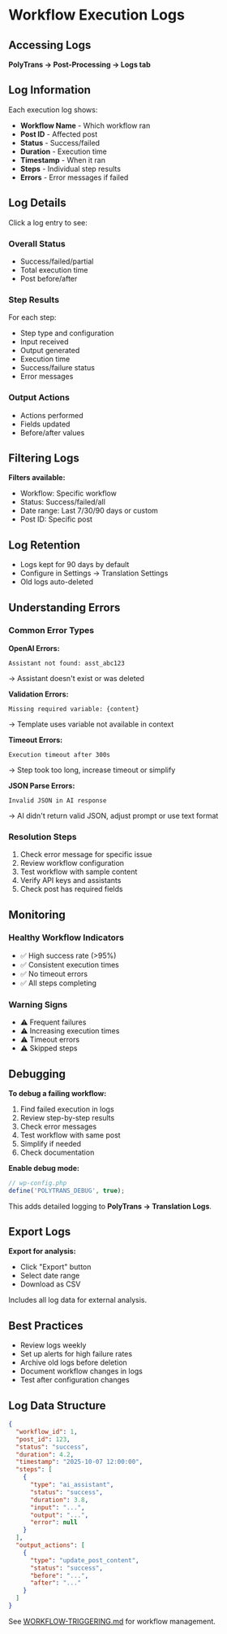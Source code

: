 # Workflow Execution Logs

## Accessing Logs

**PolyTrans → Post-Processing → Logs tab**

## Log Information

Each execution log shows:
- **Workflow Name** - Which workflow ran
- **Post ID** - Affected post
- **Status** - Success/failed
- **Duration** - Execution time
- **Timestamp** - When it ran
- **Steps** - Individual step results
- **Errors** - Error messages if failed

## Log Details

Click a log entry to see:

### Overall Status
- Success/failed/partial
- Total execution time
- Post before/after

### Step Results
For each step:
- Step type and configuration
- Input received
- Output generated
- Execution time
- Success/failure status
- Error messages

### Output Actions
- Actions performed
- Fields updated
- Before/after values

## Filtering Logs

**Filters available:**
- Workflow: Specific workflow
- Status: Success/failed/all
- Date range: Last 7/30/90 days or custom
- Post ID: Specific post

## Log Retention

- Logs kept for 90 days by default
- Configure in Settings → Translation Settings
- Old logs auto-deleted

## Understanding Errors

### Common Error Types

**OpenAI Errors:**
```
Assistant not found: asst_abc123
```
→ Assistant doesn't exist or was deleted

**Validation Errors:**
```
Missing required variable: {content}
```
→ Template uses variable not available in context

**Timeout Errors:**
```
Execution timeout after 300s
```
→ Step took too long, increase timeout or simplify

**JSON Parse Errors:**
```
Invalid JSON in AI response
```
→ AI didn't return valid JSON, adjust prompt or use text format

### Resolution Steps

1. Check error message for specific issue
2. Review workflow configuration
3. Test workflow with sample content
4. Verify API keys and assistants
5. Check post has required fields

## Monitoring

### Healthy Workflow Indicators
- ✅ High success rate (>95%)
- ✅ Consistent execution times
- ✅ No timeout errors
- ✅ All steps completing

### Warning Signs
- ⚠️ Frequent failures
- ⚠️ Increasing execution times
- ⚠️ Timeout errors
- ⚠️ Skipped steps

## Debugging

**To debug a failing workflow:**

1. Find failed execution in logs
2. Review step-by-step results
3. Check error messages
4. Test workflow with same post
5. Simplify if needed
6. Check documentation

**Enable debug mode:**
```php
// wp-config.php
define('POLYTRANS_DEBUG', true);
```

This adds detailed logging to **PolyTrans → Translation Logs**.

## Export Logs

**Export for analysis:**
- Click "Export" button
- Select date range
- Download as CSV

Includes all log data for external analysis.

## Best Practices

- Review logs weekly
- Set up alerts for high failure rates
- Archive old logs before deletion
- Document workflow changes in logs
- Test after configuration changes

## Log Data Structure

```json
{
  "workflow_id": 1,
  "post_id": 123,
  "status": "success",
  "duration": 4.2,
  "timestamp": "2025-10-07 12:00:00",
  "steps": [
    {
      "type": "ai_assistant",
      "status": "success",
      "duration": 3.8,
      "input": "...",
      "output": "...",
      "error": null
    }
  ],
  "output_actions": [
    {
      "type": "update_post_content",
      "status": "success",
      "before": "...",
      "after": "..."
    }
  ]
}
```

See [WORKFLOW-TRIGGERING.md](WORKFLOW-TRIGGERING.md) for workflow management.
